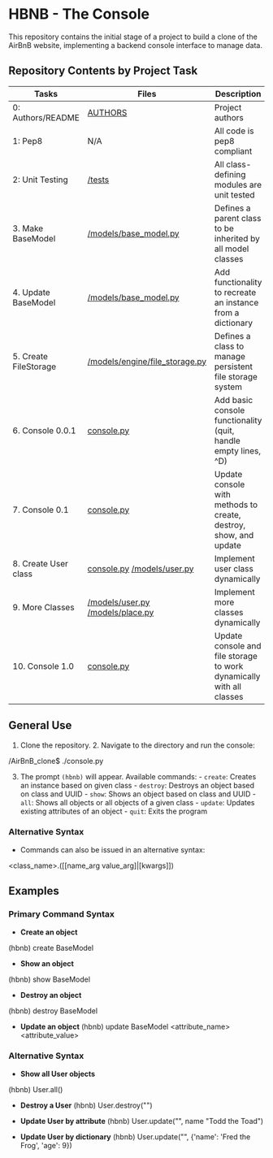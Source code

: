 # HBNB - The Console

This repository contains the initial stage of a project to build a clone of the AirBnB website, implementing a backend console interface to manage data.

## Repository Contents by Project Task

| Tasks                 | Files                                                                                     | Description                                                       |
|-----------------------|-------------------------------------------------------------------------------------------|-------------------------------------------------------------------|
| 0: Authors/README     | [AUTHORS](https://github.com/justinmajetich/AirBnB_clone/blob/dev/AUTHORS)                 | Project authors                                                   |
| 1: Pep8               | N/A                                                                                       | All code is pep8 compliant                                        |
| 2: Unit Testing       | [/tests](https://github.com/justinmajetich/AirBnB_clone/tree/dev/tests)                    | All class-defining modules are unit tested                        |
| 3. Make BaseModel     | [/models/base_model.py](https://github.com/justinmajetich/AirBnB_clone/blob/dev/models/base_model.py) | Defines a parent class to be inherited by all model classes        |
| 4. Update BaseModel   | [/models/base_model.py](https://github.com/justinmajetich/AirBnB_clone/blob/dev/models/base_model.py) | Add functionality to recreate an instance from a dictionary        |
| 5. Create FileStorage | [/models/engine/file_storage.py](https://github.com/justinmajetich/AirBnB_clone/blob/dev/models/engine/file_storage.py) | Defines a class to manage persistent file storage system           |
| 6. Console 0.0.1      | [console.py](https://github.com/justinmajetich/AirBnB_clone/blob/dev/console.py)           | Add basic console functionality (quit, handle empty lines, ^D)    |
| 7. Console 0.1        | [console.py](https://github.com/justinmajetich/AirBnB_clone/blob/dev/console.py)           | Update console with methods to create, destroy, show, and update  |
| 8. Create User class  | [console.py](https://github.com/justinmajetich/AirBnB_clone/blob/dev/console.py) [/models/user.py](https://github.com/justinmajetich/AirBnB_clone/blob/dev/models/user.py) | Implement user class dynamically |
| 9. More Classes       | [/models/user.py](https://github.com/justinmajetich/AirBnB_clone/blob/dev/models/user.py) [/models/place.py](https://github.com/justinmajetich/AirBnB_clone/blob/dev/models/place.py) | Implement more classes dynamically |
| 10. Console 1.0       | [console.py](https://github.com/justinmajetich/AirBnB_clone/blob/dev/console.py)           | Update console and file storage to work dynamically with all classes |

## General Use

1. Clone the repository. 2. Navigate to the directory and run the console:

/AirBnB_clone$ ./console.py

3. The prompt `(hbnb)` will appear. Available commands: - `create`: Creates an instance based on given class - `destroy`: Destroys an object based on class and UUID - `show`: Shows an object based on class and UUID - `all`: Shows all objects or all objects of a given class - `update`: Updates existing attributes of an object - `quit`: Exits the program

### Alternative Syntax
- Commands can also be issued in an alternative syntax:

<class_name>.<command>([<id>[name_arg value_arg]|[kwargs]])

## Examples

### Primary Command Syntax

- **Create an object**

(hbnb) create BaseModel

- **Show an object**

(hbnb) show BaseModel <id>

- **Destroy an object**

(hbnb) destroy BaseModel <id>

- **Update an object**
(hbnb) update BaseModel <id> <attribute_name> <attribute_value>

### Alternative Syntax

- **Show all User objects**

(hbnb) User.all()

- **Destroy a User**
(hbnb) User.destroy("<id>")

- **Update User by attribute**
(hbnb) User.update("<id>", name "Todd the Toad")

- **Update User by dictionary**
(hbnb) User.update("<id>", {'name': 'Fred the Frog', 'age': 9})

